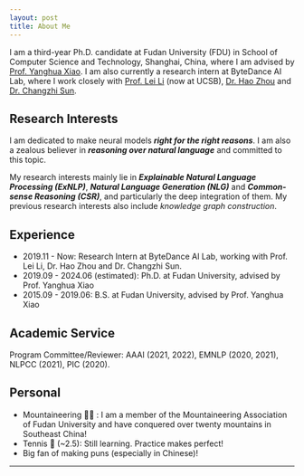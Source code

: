 ```yaml
---
layout: post
title: About Me
---
```


I am a third-year Ph.D. candidate at Fudan University (FDU) in School of Computer Science and Technology, Shanghai, China, where I am advised by [Prof. Yanghua Xiao](http://kw.fudan.edu.cn). I am also currently a research intern at ByteDance AI Lab, where I work closely with [Prof. Lei Li](https://lileicc.github.io) (now at UCSB), [Dr. Hao Zhou](https://zhouh.github.io) and [Dr. Changzhi Sun](https://www.czsun.site). 

## Research Interests

I am dedicated to make neural models ***right for the right reasons***. I am also a zealous believer in ***reasoning over natural language*** and committed to this topic.

My research interests mainly lie in ***Explainable Natural Language Processing (ExNLP)***, ***Natural Language Generation (NLG)*** and ***Common-sense Reasoning (CSR)***, and particularly the deep integration of them. My previous research interests also include *knowledge graph construction*.


## Experience

- 2019.11 - Now: Research Intern at ByteDance AI Lab, working with Prof. Lei Li, Dr. Hao Zhou and Dr. Changzhi Sun. 
- 2019.09 - 2024.06 (estimated): Ph.D. at Fudan University, advised by Prof. Yanghua Xiao
- 2015.09 - 2019.06: B.S. at Fudan University, advised by Prof. Yanghua Xiao

## Academic Service

Program Committee/Reviewer: AAAI (2021, 2022), EMNLP (2020, 2021), NLPCC (2021), PIC (2020).

## Personal

- Mountaineering 🧗‍♂️ : I am a member of the Mountaineering Association of Fudan University and have conquered over twenty mountains in Southeast China!
- Tennis 🎾 (~2.5): Still learning. Practice makes perfect! 
- Big fan of making puns (especially in Chinese)! 


---